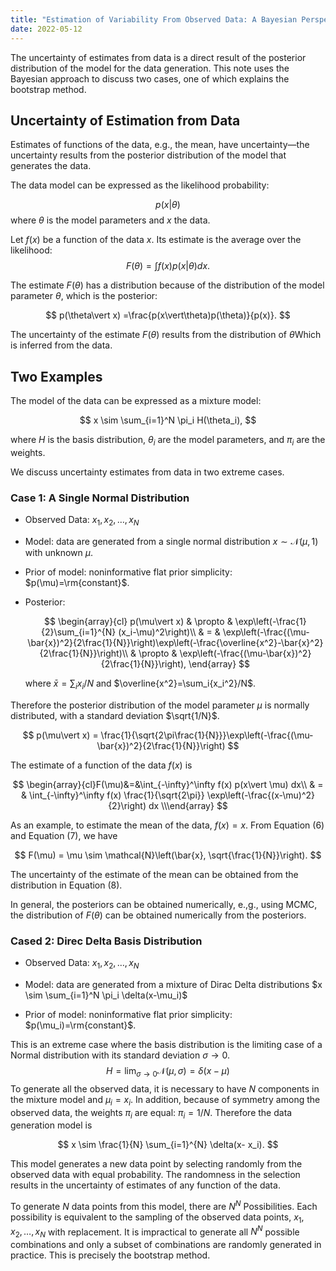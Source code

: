 ```yaml
---
title: "Estimation of Variability From Observed Data: A Bayesian Perspective"
date: 2022-05-12
---
```


The uncertainty of estimates from data is a direct result of the posterior distribution of the model for the data generation. This note uses the Bayesian approach to discuss two cases, one of which explains the bootstrap method. 



## Uncertainty of Estimation from Data

Estimates of functions of the data, e.g., the mean, have uncertainty—the uncertainty results from the posterior distribution of the model that generates the data. 

The data model can be expressed as the likelihood probability:


$$
p(x \vert \theta)
$$
where $\theta$ is the model parameters and $x$ the data.



Let $f(x)$ be a function of the data $x$.  Its estimate is the average over the likelihood:
$$
F(\theta) = \int f(x) p(x\vert\theta)dx.
$$


The estimate $F(\theta)$ has a distribution because of the distribution of the model parameter $\theta$, which is the posterior:


$$
p(\theta\vert x) =\frac{p(x\vert\theta)p(\theta)}{p(x)}.
$$


The uncertainty of the estimate $F(\theta)$ results from the distribution of $\theta$Which is inferred from the data.



## Two Examples

The model of the data can be expressed as a mixture model:


$$
x \sim \sum_{i=1}^N \pi_i H(\theta_i),
$$


where $H$ is the basis distribution, $\theta_i$ are the model parameters, and $\pi_i$ are the weights. 



We discuss uncertainty estimates from data in two extreme cases.



### Case 1: A Single Normal Distribution

- Observed Data: $x_1, x_2, \ldots, x_N$
- Model: data are generated from a single normal distribution $x \sim \mathcal{N}(\mu, 1)$ with unknown $\mu$. 

- Prior of model: noninformative flat prior simplicity: $p(\mu)=\rm{constant}$.

- Posterior: 

  
  $$
  \begin{array}{cl}
  p(\mu\vert x) & \propto & \exp\left(-\frac{1}{2}\sum_{i=1}^{N} (x_i-\mu)^2\right)\\
         & = & \exp\left(-\frac{(\mu-\bar{x})^2}{2\frac{1}{N}}\right)\exp\left(-\frac{\overline{x^2}-\bar{x}^2}{2\frac{1}{N}}\right)\\
         & \propto & \exp\left(-\frac{(\mu-\bar{x})^2}{2\frac{1}{N}}\right),
  \end{array}
  $$
  

  where $\bar{x}=\sum_i x_i/N$ and $\overline{x^2}=\sum_i{x_i^2}/N$.

Therefore the posterior distribution of the model parameter $\mu$ is normally distributed, with a standard deviation $\sqrt{1/N}$.


$$
p(\mu\vert x) = \frac{1}{\sqrt{2\pi\frac{1}{N}}}\exp\left(-\frac{(\mu-\bar{x})^2}{2\frac{1}{N}}\right)
$$


The estimate of a function of the data $f(x)$ is 


$$
\begin{array}{cl}F(\mu)&=&\int_{-\infty}^\infty f(x) p(x\vert \mu)  dx\\ & = & \int_{-\infty}^\infty f(x) \frac{1}{\sqrt{2\pi}} \exp\left(-\frac{(x-\mu)^2}{2}\right) dx \\\end{array}
$$


As an example, to estimate the mean of the data,  $f(x) = x$. From Equation (6) and Equation (7), we have


$$
F(\mu) = \mu \sim \mathcal{N}\left(\bar{x}, \sqrt{\frac{1}{N}}\right).
$$


The uncertainty of the estimate of the mean can be obtained from the distribution in Equation (8).

In general, the posteriors can be obtained numerically, e.,g., using MCMC, the distribution of $F(\theta)$ can be obtained numerically from the posteriors. 



### Cased 2: Direc Delta Basis Distribution

- Observed Data: $x_1, x_2, \ldots, x_N$
- Model: data are generated from a mixture of Dirac Delta distributions $x \sim \sum_{i=1}^N \pi_i \delta(x-\mu_i)$  

- Prior of model: noninformative flat prior simplicity: $p(\mu_i)=\rm{constant}$.



This is an extreme case where the basis distribution is the limiting case of a Normal distribution with its standard deviation $\sigma\rightarrow0$.
$$
H = \lim_{\sigma\rightarrow0}\mathcal{N}(\mu, \sigma)=\delta(x-\mu)
$$
To generate all the observed data, it is necessary to have $N$ components in the mixture model and $\mu_i=x_i$. In addition,  because of symmetry among the observed data, the weights $\pi_i$ are equal: $\pi_i = 1/N$.  Therefore the data generation model is


$$
x \sim \frac{1}{N} \sum_{i=1}^{N}  \delta(x- x_i).
$$


This model generates a new data point by selecting randomly from the observed data with equal probability. The randomness in the selection results in the uncertainty of estimates of any function of the data.

To generate $N$ data points from this model, there are $N^N$ Possibilities. Each possibility is equivalent to the sampling of the observed data points, $x_1, x_2, \ldots, x_N$ with replacement. It is impractical to generate all $N^N$ possible combinations and only a subset of combinations are randomly generated in practice. This is precisely the bootstrap method.
